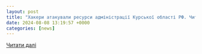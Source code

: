 ```yaml
---
layout: post
title: "Хакери атакували ресурси адміністрації Курської області РФ. Читайте на UKR.NET"
date: 2024-08-08 13:19:57 +0000
categories: [news]
---
```


[Читати далі](https://www.ukr.net/news/details/technologies/106105926.html)
